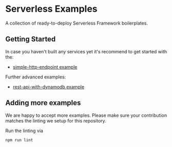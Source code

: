 # Serverless Examples

A collection of ready-to-deploy Serverless Framework boilerplates.

## Getting Started

In case you haven't built any services yet it's recommend to get started with the:

- [simple-http-endpoint example](https://github.com/serverless/examples/tree/master/simple-http-endpoint)

Further advanced examples:

- [rest-api-with-dynamodb example](https://github.com/serverless/examples/tree/master/rest-api-with-dynamodb)

## Adding more examples

We are happy to accept more examples. Please make sure your contribution matches the linting we setup for this repository.

Run the linting via

```bash
npm run lint
```
